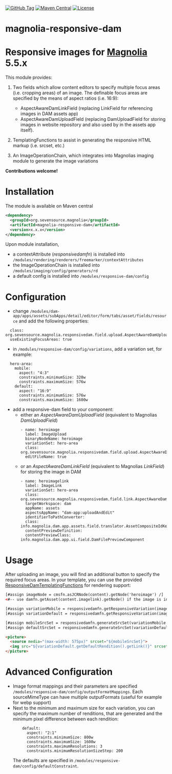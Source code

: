 [![GitHub Tag](https://img.shields.io/github/tag/sevensource/magnolia-responsive-dam.svg?maxAge=3600)](https://github.com/sevensource/magnolia-responsive-dam/tags)
[![Maven Central](https://img.shields.io/maven-central/v/org.sevensource.magnolia/magnolia-responsive-dam.svg?maxAge=3600)](http://search.maven.org/#search%7Cga%7C1%7Cg%3A%22org.sevensource.magnolia%22%20AND%20a%3A%22magnolia-responsive-dam%22)
[![License](https://img.shields.io/github/license/sevensource/magnolia-responsive-dam.svg)](https://github.com/sevensource/magnolia-responsive-dam/blob/master/LICENSE)
# magnolia-responsive-dam
Responsive images for [Magnolia](http://www.magnolia-cms.com) 5.5.x 
================================


This module provides:

1. Two fields which allow content editors to specify multiple focus areas (i.e. cropping areas) of an image. The definable focus areas are specified by the means of aspect ratios (i.e. 16:9):
    - AspectAwareDamLinkField (replacing LinkField for referencing images in DAM assets app)
    - AspectAwareDamUploadField (replacing DamUploadField for storing images in website repository and also used by in the assets app itself).

2. TemplatingFunctions to assist in generating the responsive HTML markup (i.e. srcset, etc.)

3. An ImageOperationChain, which integrates into Magnolias imaging module to generate the image variations


**Contributions welcome!**

Installation
=============
The module is available on Maven central
```xml
<dependency>
  <groupId>org.sevensource.magnolia</groupId>
  <artifactId>magnolia-responsive-dam</artifactId>
  <version>x.x.x</version>
</dependency>
```

Upon module installation, 
* a contextAttribute (_responsivedamfn_) is installed into `/modules/rendering/renderers/freemarker/contextAttributes`
* the ImageOperationChain is installed into `/modules/imaging/config/generators/rd`
* a default config is installed into `/modules/responsive-dam/config`

Configuration
=============
* change `/modules/dam-app/apps/assets/subApps/detail/editor/form/tabs/asset/fields/resource` and add the following properties:
```
  class: org.sevensource.magnolia.responsivedam.field.upload.AspectAwareDamUploadFieldDefinition
  useExistingFocusAreas: true
```
* in `/modules/responsive-dam/config/variations`, add a variation set, for example:
```
  hero-area:
    mobile:
      aspect: "4:3"
      constraints.minimumSize: 320w
      constraints.maximumSize: 576w
    default:
      aspect: "16:9"
      constraints.minimumSize: 576w
      constraints.maximumSize: 1600w
```   
* add a responsive-dam field to your component:
  * either an *AspectAwareDamUploadField* (equivalent to Magnolias *DamUploadField*)
    ```
    - name: heroimage
      label: ImageUpload
      binaryNodeName: heroimage
      variationSet: hero-area
      class: org.sevensource.magnolia.responsivedam.field.upload.AspectAwareDamUploadFieldDefinition
      editFileName: true
    ```
  * or an *AspectAwareDamLinkField* (equivalent to Magnolias *LinkField*) for storing the image in DAM
    ```
    - name: heroimagelink
      label: ImageLink
      variationSet: hero-area
      class: org.sevensource.magnolia.responsivedam.field.link.AspectAwareDamLinkFieldDefinition
      targetWorkspace: dam
      appName: assets
      aspectsAppName: "dam-app:uploadAndEdit"
      identifierToPathConverter:
      class: info.magnolia.dam.app.assets.field.translator.AssetCompositeIdKeyTranslator
      contentPreviewDefinition:
      contentPreviewClass: info.magnolia.dam.app.ui.field.DamFilePreviewComponent
    ```

Usage
=====
After uploading an image, you will find an additional button to specify the required focus areas.
In your template, you can use the provided [ResponsiveDamTemplatingFunctions](/src/main/java/org/sevensource/magnolia/responsivedam/templating/) for rendering support:

```html
[#assign imageNode = cmsfn.asJCRNode(content).getNode('heroimage') /]
<#-- use damfn.getAsset(content.imagelink).getNode() if the image is in DAM -->

[#assign variationMobile = responsivedamfn.getResponsiveVariation(imageNode, 'hero-area', 'mobile') /]
[#assign variationDefault = responsivedamfn.getResponsiveVariation(imageNode, 'hero-area', 'default') /]

[#assign mobileSrcSet = responsivedamfn.generateSrcSet(variationMobile.getRenditions()) /]
[#assign defaultSrcSet = responsivedamfn.generateSrcSet(variationDefault.getRenditions()) /]

<picture>
  <source media="(max-width: 575px)" srcset="${mobileSrcSet}">
  <img src="${variationDefault.getDefaultRendition().getLink()}" srcset="${defaultSrcSet}">
</picture>
```


Advanced Configuration
======================
* Image format mappings and their parameters are specified `/modules/responsive-dam/config/outputFormatMappings`. Each sourceMimeType can have multiple outputFormats (useful for example for webp support)
* Next to the minimum and maximum size for each variation, you can specify the maximum number of renditions, that are generated and the minimum pixel difference between each rendition:
  ```
      default:
        aspect: "2:1"
        constraints.minimumSize: 800w
        constraints.maximumSize: 1600w
        constraints.maximumResolutions: 3
        constraints.minimumResolutionSizeStep: 200
  ```
  The defaults are specified in `/modules/responsive-dam/config/defaultConstraint`.
